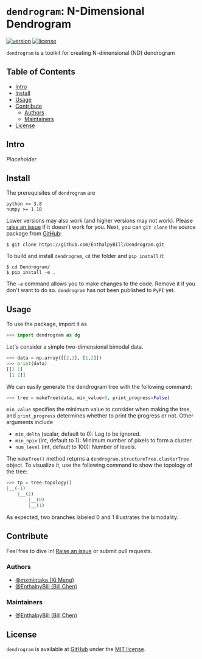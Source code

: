 # `dendrogram`: N-Dimensional Dendrogram

[![version](https://img.shields.io/badge/version-v0.2.dev-brightgreen.svg?style=flat)](https://github.com/EnthalpyBill/Dentrogram)
[![license](https://img.shields.io/badge/license-MIT-blue.svg?style=flat)](https://github.com/EnthalpyBill/Dendrogram/blob/main/LICENSE)

`dendrogram` is a toolkit for creating N-dimensional (ND) dendrogram 

## Table of Contents

- [Intro](#intro)
- [Install](#install)
- [Usage](#usage)
- [Contribute](#contribute)
	- [Authors](#authors)
	- [Maintainers](#maintainers)
- [License](#license)

## Intro

*Placeholder*

## Install

The prerequisites of `dendrogram` are 

```
python >= 3.8
numpy >= 1.18
```

Lower versions may also work (and higher versions may not work). Please [raise an issue](https://github.com/EnthalpyBill/Dendrogram/issues/new) if it doesn't work for you. Next, you can `git clone` the source package from [GitHub](https://github.com/EnthalpyBill/Dendrogram):
```shell
$ git clone https://github.com/EnthalpyBill/Dendrogram.git
```
To build and install `dendrogram`, `cd` the folder and `pip install` it:
```shell
$ cd Dendrogram/
$ pip install -e .
```
The `-e` command allows you to make changes to the code. Remove it if you don't want to do so. `dendrogram` has not been published to `PyPI` yet. 

## Usage

To use the package, import it as
```python
>>> import dendrogram as dg
```
Let's consider a simple two-dimensional bimodal data. 
```python
>>> data = np.array([[2,1], [1,2]])
>>> print(data)
[[2 1]
 [1 2]]
```
We can easily generate the dendrogram tree with the following command:
```python
>>> tree = makeTree(data, min_value=0, print_progress=False)
```
`min_value` specifies the minimum value to consider when making the tree, and `print_progress` determines whether to print the progress or not. Other arguments include
- `min_delta` (scalar, default to 0): Lag to be ignored. 
- `min_npix` (int, default to 1): Minimum number of pixels to form a cluster.
- `num_level` (int, default to 100): Number of levels.

The `makeTree()` method returns a `dendrogram.structureTree.clusterTree` object. To visualize it, use the following command to show the topology of the tree:
```python
>>> tp = tree.topology()
|__(-1)
    |__(2)
        |__(0)
        |__(1)
```
As expected, two branches labeled 0 and 1 illustrates the bimodality. 

## Contribute

Feel free to dive in! [Raise an issue](https://github.com/EnthalpyBill/Dendrogram/issues/new) or submit pull requests.

### Authors

- [@mxmintaka (Xi Meng)](https://github.com/mxmintaka)
- [@EnthalpyBill (Bill Chen)](https://github.com/EnthalpyBill)

### Maintainers

- [@EnthalpyBill (Bill Chen)](https://github.com/EnthalpyBill)

## License

`dendrogram` is available at [GitHub](https://github.com/EnthalpyBill/Dendrogram) under the [MIT license](https://github.com/EnthalpyBill/Dendrogram/blob/main/LICENSE).